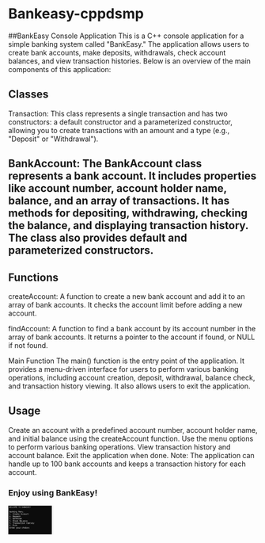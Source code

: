 # Bankeasy-cppdsmp

##BankEasy Console Application
This is a C++ console application for a simple banking system called "BankEasy." The application allows users to create bank accounts, make deposits, withdrawals, check account balances, and view transaction histories. Below is an overview of the main components of this application:

## Classes
Transaction: This class represents a single transaction and has two constructors: a default constructor and a parameterized constructor, allowing you to create transactions with an amount and a type (e.g., "Deposit" or "Withdrawal").

## BankAccount: The BankAccount class represents a bank account. It includes properties like account number, account holder name, balance, and an array of transactions. It has methods for depositing, withdrawing, checking the balance, and displaying transaction history. The class also provides default and parameterized constructors.

## Functions
createAccount: A function to create a new bank account and add it to an array of bank accounts. It checks the account limit before adding a new account.

findAccount: A function to find a bank account by its account number in the array of bank accounts. It returns a pointer to the account if found, or NULL if not found.

Main Function
The main() function is the entry point of the application. It provides a menu-driven interface for users to perform various banking operations, including account creation, deposit, withdrawal, balance check, and transaction history viewing. It also allows users to exit the application.

## Usage
Create an account with a predefined account number, account holder name, and initial balance using the createAccount function.
Use the menu options to perform various banking operations.
View transaction history and account balance.
Exit the application when done.
Note: The application can handle up to 100 bank accounts and keeps a transaction history for each account.

### Enjoy using BankEasy!

<div align="left">
  <img src="bankeasy.png" width="17.5%" height="27.5%"/>
</div><br/>

